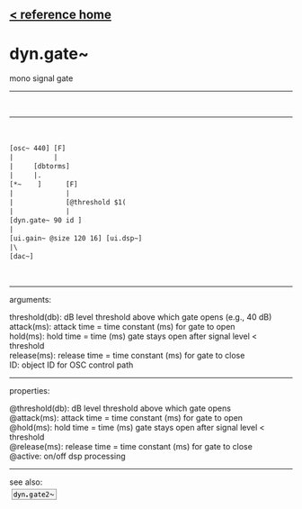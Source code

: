 [< reference home](index.html)
---

# dyn.gate~


mono signal gate

---

<br>


---


```


[osc~ 440] [F]
|          |
|     [dbtorms]
|     |.
[*~    ]      [F]
|             |
|             [@threshold $1(
|             |
[dyn.gate~ 90 id ]
|
[ui.gain~ @size 120 16] [ui.dsp~]
|\
[dac~]

            
```

---
arguments:

threshold(db): dB
            level threshold above which gate opens (e.g., 40 dB)<br>
attack(ms): 
            attack time = time constant (ms) for gate to open<br>
hold(ms): hold
            time = time (ms) gate stays open after signal level &lt; threshold<br>
release(ms): 
            release time = time constant (ms) for gate to close<br>
ID: object ID for OSC control path<br>

---
properties:

@threshold(db): dB level threshold above which gate opens<br>
@attack(ms): attack time = time constant (ms) for gate to open<br>
@hold(ms): hold time = time (ms) gate stays open after signal level &lt;
            threshold<br>
@release(ms): release time = time constant (ms) for gate to close<br>
@active: on/off dsp
            processing<br>

---
see also:<br>
[![dyn.gate2~](img/object_dyn.gate2~.png)](dyn.gate2~.html)
